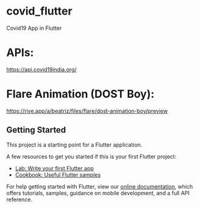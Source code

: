 # covid_flutter

Covid19 App in Flutter

# APIs:
https://api.covid19india.org/

# Flare Animation (DOST Boy):
https://rive.app/a/beatriz/files/flare/dost-animation-boy/preview

## Getting Started

This project is a starting point for a Flutter application.

A few resources to get you started if this is your first Flutter project:

- [Lab: Write your first Flutter app](https://flutter.dev/docs/get-started/codelab)
- [Cookbook: Useful Flutter samples](https://flutter.dev/docs/cookbook)

For help getting started with Flutter, view our
[online documentation](https://flutter.dev/docs), which offers tutorials,
samples, guidance on mobile development, and a full API reference.
